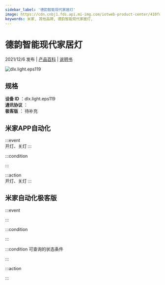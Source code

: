 ```yaml
---
sidebar_label: '德韵智能现代家居灯'
image: https://cdn.cnbj1.fds.api.mi-img.com/iotweb-product-center/410fd7a5d5b22f768fa31f44c20893e0_1636185158022.png?GalaxyAccessKeyId=AKVGLQWBOVIRQ3XLEW&Expires=9223372036854775807&Signature=ycRWqLExIQHNZzJ30tnFuXm+FK0=
keywords: 米家, 其他品牌, 德韵智能现代家居灯, 
---
```

# 德韵智能现代家居灯

2021/12/6 发布 | [产品百科](https://home.mi.com/webapp/content/baike/product/index.html?model=dlx.light.eps119/) | [说明书](https://home.mi.com/views/introduction.html?model=dlx.light.eps119&region=cn)

![dlx.light.eps119](https://cdn.cnbj1.fds.api.mi-img.com/iotweb-product-center/410fd7a5d5b22f768fa31f44c20893e0_1636185158022.png?GalaxyAccessKeyId=AKVGLQWBOVIRQ3XLEW&Expires=9223372036854775807&Signature=ycRWqLExIQHNZzJ30tnFuXm+FK0=)

## 规格  
> 
**设备 ID** ：dlx.light.eps119  
**通讯协议** ：  
**极客版**  ： 待补充 


## 米家APP自动化  

:::event  
开灯、关灯
:::

:::condition  

:::

:::action   
开灯、关灯
:::

## 米家自动化极客版  

:::event  

:::

:::condition  

:::

:::condition 可查询的状态条件  

:::

:::action  

:::

        
